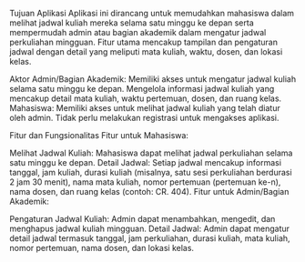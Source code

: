 Tujuan Aplikasi
Aplikasi ini dirancang untuk memudahkan mahasiswa dalam melihat jadwal kuliah mereka selama satu minggu ke depan serta mempermudah admin atau bagian akademik dalam mengatur jadwal perkuliahan mingguan. Fitur utama mencakup tampilan dan pengaturan jadwal dengan detail yang meliputi mata kuliah, waktu, dosen, dan lokasi kelas.

Aktor
Admin/Bagian Akademik:
Memiliki akses untuk mengatur jadwal kuliah selama satu minggu ke depan.
Mengelola informasi jadwal kuliah yang mencakup detail mata kuliah, waktu pertemuan, dosen, dan ruang kelas.
Mahasiswa:
Memiliki akses untuk melihat jadwal kuliah yang telah diatur oleh admin.
Tidak perlu melakukan registrasi untuk mengakses aplikasi.

Fitur dan Fungsionalitas
Fitur untuk Mahasiswa:

Melihat Jadwal Kuliah: Mahasiswa dapat melihat jadwal perkuliahan selama satu minggu ke depan.
Detail Jadwal: Setiap jadwal mencakup informasi tanggal, jam kuliah, durasi kuliah (misalnya, satu sesi perkuliahan berdurasi 2 jam 30 menit), nama mata kuliah, nomor pertemuan (pertemuan ke-n), nama dosen, dan ruang kelas (contoh: CR. 404).
Fitur untuk Admin/Bagian Akademik:

Pengaturan Jadwal Kuliah: Admin dapat menambahkan, mengedit, dan menghapus jadwal kuliah mingguan.
Detail Jadwal: Admin dapat mengatur detail jadwal termasuk tanggal, jam perkuliahan, durasi kuliah, mata kuliah, nomor pertemuan, nama dosen, dan lokasi kelas.